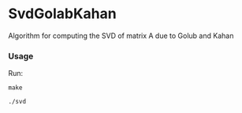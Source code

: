 # SvdGolabKahan
Algorithm for computing the SVD of matrix A due to Golub and Kahan

### Usage
Run:
```
make
```
```
./svd
```
